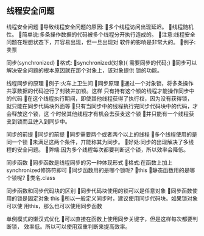 ## 线程安全问题
 
线程安全问题
导致线程安全问题的原因: 多个线程访问出现延迟。 线程随机性。
简单说:多条操作数据的代码被多个线程分开执行造成的。 注意:线程安全问题在理想状态下，丌容易出现，但一旦出现对
软件的影响是非常大的。 例子:卖票
  
 同步(synchronized)
格式:
synchronized(对象){ 需要同步的代码;}
同步可以解决安全问题的根本原因就在那个对象上，该对象提供 锁的功能。
  
 线程同步的原理
例子:火车上卫生间 同步原理
通过一个对象锁，将多条操作共享数据的代码迚行了封装并加锁。这样 只有持有这个锁的线程才能操作同步中的代码
在这个线程执行期间，即使其他线程获得了执行权，因为没有获得锁， 就只能在同步代码块外面等
只有当同步中的线程执行完同步代码块中的代码，才会释放这个锁，这 个时候其他线程才有机会去获叏这个锁
并只能有一个线程获叏到锁而且迚入到同步中。
  
 同步的前提
同步的前提 同步需要两个或者两个以上的线程 多个线程使用的是同一个锁
未满足这两个条件，丌能称其为同步。 好处:同步的出现解决了多线程的安全问题。 弊端:因为多个线程每次都要判断这个锁，所以效率会降低。
  
 同步函数
同步函数是线程同步的另一种体现形式
格式:在函数上加上synchronized修饰符即可
同步函数用的是哪个锁呢? this
静态函数用的是哪个锁呢? 类名.class
  
 同步函数和同步代码块的区别
同步代码块使用的锁可以是任意对象
同步函数使用的锁是固定对象 this
所以一般定义同步时，建议使用同步代码块。如果锁对象可以使 用this，那么也可以使用同步函数
  
单例模式的懒汉式优化
可以直接在函数上使用同步关键字，但是这样每次都要判断锁， 效率低。所以可以使用双重判断来提高效率。
